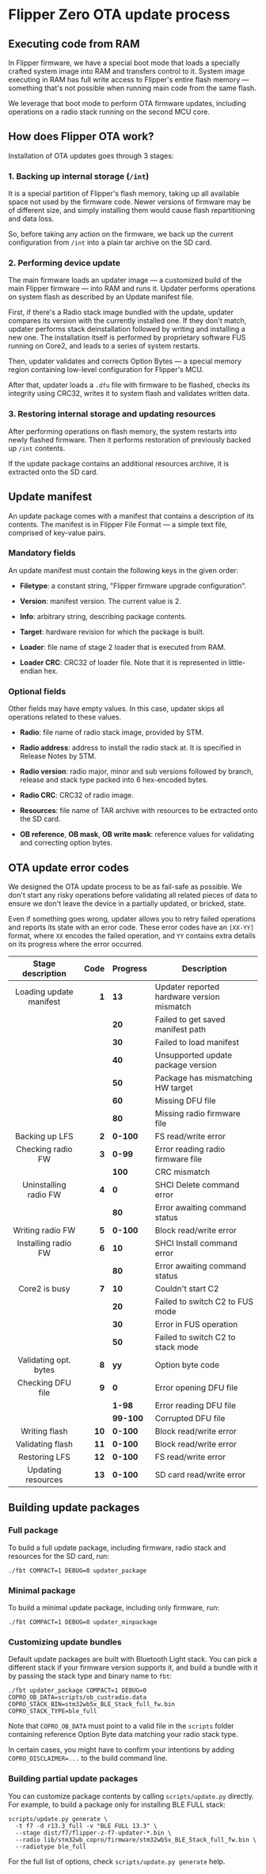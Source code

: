 # Flipper Zero OTA update process

## Executing code from RAM

In Flipper firmware, we have a special boot mode that loads a specially crafted system image into RAM and transfers control to it. System image executing in RAM has full write access to Flipper's entire flash memory — something that's not possible when running main code from the same flash.

We leverage that boot mode to perform OTA firmware updates, including operations on a radio stack running on the second MCU core.

## How does Flipper OTA work?

Installation of OTA updates goes through 3 stages:

### 1. Backing up internal storage (`/int`)

It is a special partition of Flipper's flash memory, taking up all available space not used by the firmware code. Newer versions of firmware may be of different size, and simply installing them would cause flash repartitioning and data loss.

So, before taking any action on the firmware, we back up the current configuration from `/int` into a plain tar archive on the SD card.

### 2. Performing device update

The main firmware loads an updater image — a customized build of the main Flipper firmware — into RAM and runs it. Updater performs operations on system flash as described by an Update manifest file.

First, if there's a Radio stack image bundled with the update, updater compares its version with the currently installed one. If they don't match, updater performs stack deinstallation followed by writing and installing a new one. The installation itself is performed by proprietary software FUS running on Core2, and leads to a series of system restarts.

Then, updater validates and corrects Option Bytes — a special memory region containing low-level configuration for Flipper's MCU.

After that, updater loads a `.dfu` file with firmware to be flashed, checks its integrity using CRC32, writes it to system flash and validates written data.

### 3. Restoring internal storage and updating resources

After performing operations on flash memory, the system restarts into newly flashed firmware. Then it performs restoration of previously backed up `/int` contents.

If the update package contains an additional resources archive, it is extracted onto the SD card.

## Update manifest

An update package comes with a manifest that contains a description of its contents. The manifest is in Flipper File Format — a simple text file, comprised of key-value pairs.

### Mandatory fields

An update manifest must contain the following keys in the given order:

- **Filetype**: a constant string, "Flipper firmware upgrade configuration".

- **Version**: manifest version. The current value is 2.

- **Info**: arbitrary string, describing package contents.

- **Target**: hardware revision for which the package is built.

- **Loader**: file name of stage 2 loader that is executed from RAM.

- **Loader CRC**: CRC32 of loader file. Note that it is represented in little-endian hex.

### Optional fields

Other fields may have empty values. In this case, updater skips all operations related to these values.

- **Radio**: file name of radio stack image, provided by STM.

- **Radio address**: address to install the radio stack at. It is specified in Release Notes by STM.

- **Radio version**: radio major, minor and sub versions followed by branch, release and stack type packed into 6 hex-encoded bytes.

- **Radio CRC**: CRC32 of radio image.

- **Resources**: file name of TAR archive with resources to be extracted onto the SD card.

- **OB reference**, **OB mask**, **OB write mask**: reference values for validating and correcting option bytes.

## OTA update error codes

We designed the OTA update process to be as fail-safe as possible. We don't start any risky operations before validating all related pieces of data to ensure we don't leave the device in a partially updated, or bricked, state.

Even if something goes wrong, updater allows you to retry failed operations and reports its state with an error code. These error codes have an `[XX-YY]` format, where `XX` encodes the failed operation, and `YY` contains extra details on its progress where the error occurred.

|    Stage description    |   Code | Progress   | Description                                |
| :---------------------: | -----: | ---------- | ------------------------------------------ |
| Loading update manifest |  **1** | **13**     | Updater reported hardware version mismatch |
|                         |        | **20**     | Failed to get saved manifest path          |
|                         |        | **30**     | Failed to load manifest                    |
|                         |        | **40**     | Unsupported update package version         |
|                         |        | **50**     | Package has mismatching HW target          |
|                         |        | **60**     | Missing DFU file                           |
|                         |        | **80**     | Missing radio firmware file                |
|     Backing up LFS      |  **2** | **0-100**  | FS read/write error                        |
|    Checking radio FW    |  **3** | **0-99**   | Error reading radio firmware file          |
|                         |        | **100**    | CRC mismatch                               |
|  Uninstalling radio FW  |  **4** | **0**      | SHCI Delete command error                  |
|                         |        | **80**     | Error awaiting command status              |
|    Writing radio FW     |  **5** | **0-100**  | Block read/write error                     |
|   Installing radio FW   |  **6** | **10**     | SHCI Install command error                 |
|                         |        | **80**     | Error awaiting command status              |
|      Core2 is busy      |  **7** | **10**     | Couldn't start C2                          |
|                         |        | **20**     | Failed to switch C2 to FUS mode            |
|                         |        | **30**     | Error in FUS operation                     |
|                         |        | **50**     | Failed to switch C2 to stack mode          |
|  Validating opt. bytes  |  **8** | **yy**     | Option byte code                           |
|    Checking DFU file    |  **9** | **0**      | Error opening DFU file                     |
|                         |        | **1-98**   | Error reading DFU file                     |
|                         |        | **99-100** | Corrupted DFU file                         |
|      Writing flash      | **10** | **0-100**  | Block read/write error                     |
|    Validating flash     | **11** | **0-100**  | Block read/write error                     |
|      Restoring LFS      | **12** | **0-100**  | FS read/write error                        |
|   Updating resources    | **13** | **0-100**  | SD card read/write error                   |

## Building update packages

### Full package

To build a full update package, including firmware, radio stack and resources for the SD card, run:

`./fbt COMPACT=1 DEBUG=0 updater_package`

### Minimal package

To build a minimal update package, including only firmware, run:

`./fbt COMPACT=1 DEBUG=0 updater_minpackage`

### Customizing update bundles

Default update packages are built with Bluetooth Light stack.
You can pick a different stack if your firmware version supports it, and build a bundle with it by passing the stack type and binary name to `fbt`:

`./fbt updater_package COMPACT=1 DEBUG=0 COPRO_OB_DATA=scripts/ob_custradio.data COPRO_STACK_BIN=stm32wb5x_BLE_Stack_full_fw.bin COPRO_STACK_TYPE=ble_full`

Note that `COPRO_OB_DATA` must point to a valid file in the `scripts` folder containing reference Option Byte data matching your radio stack type.

In certain cases, you might have to confirm your intentions by adding `COPRO_DISCLAIMER=...` to the build command line.

### Building partial update packages

You can customize package contents by calling `scripts/update.py` directly.
For example, to build a package only for installing BLE FULL stack:

```shell
scripts/update.py generate \
  -t f7 -d r13.3_full -v "BLE FULL 13.3" \
  --stage dist/f7/flipper-z-f7-updater-*.bin \
  --radio lib/stm32wb_copro/firmware/stm32wb5x_BLE_Stack_full_fw.bin \
  --radiotype ble_full
```

For the full list of options, check `scripts/update.py generate` help.
